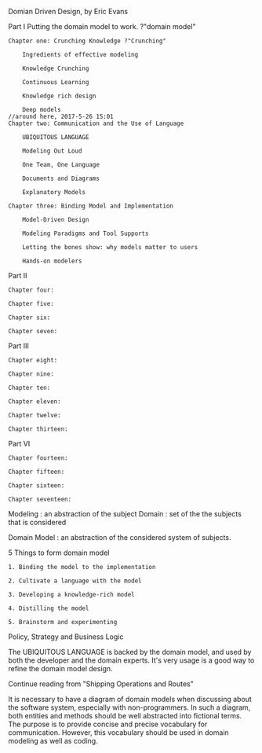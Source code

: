 Domian Driven Design, by Eric Evans

Part I Putting the domain model to work. ?"domain model"

	Chapter one: Crunching Knowledge ?"Crunching"
		
		Ingredients of effective modeling
		
		Knowledge Crunching
		
		Continuous Learning
		
		Knowledge rich design
		
		Deep models
	//around here, 2017-5-26 15:01
	Chapter two: Communication and the Use of Language
	
		UBIQUITOUS LANGUAGE

		Modeling Out Loud
		
		One Team, One Language
		
		Documents and Diagrams
		
		Explanatory Models
		
	Chapter three: Binding Model and Implementation

		Model-Driven Design
		
		Modeling Paradigms and Tool Supports
		
		Letting the bones show: why models matter to users
		
		Hands-on modelers
		
Part II

	Chapter four:
	
	Chapter five:
	
	Chapter six:
	
	Chapter seven:

	
Part III

	Chapter eight:
	
	Chapter nine:
	
	Chapter ten:
	
	Chapter eleven:
	
	Chapter twelve:
	
	Chapter thirteen:
	
	
Part VI

	Chapter fourteen:
	
	Chapter fifteen:
	
	Chapter sixteen:
	
	Chapter seventeen:
	

	
Modeling
	: an abstraction of the subject
Domain
	: set of the the subjects that is considered

Domain Model
	: an abstraction of the considered system of subjects.
	
5 Things to form domain model

	1. Binding the model to the implementation
	
	2. Cultivate a language with the model
	
	3. Developing a knowledge-rich model
	
	4. Distilling the model
	
	5. Brainstorm and experimenting
	
Policy, Strategy and Business Logic

The UBIQUITOUS LANGUAGE is backed by the domain model, and used by both the developer and the domain experts. It's very usage
is a good way to refine the domain model design. 

Continue reading from "Shipping Operations and Routes"

It is necessary to have a diagram of domain models when discussing about the software system, especially with non-programmers. 
In such a diagram, both entities and methods should be well abstracted into fictional terms.  The purpose is to provide concise 
and precise vocabulary for communication. However, this vocabulary should be used in domain modeling as well as coding. 

